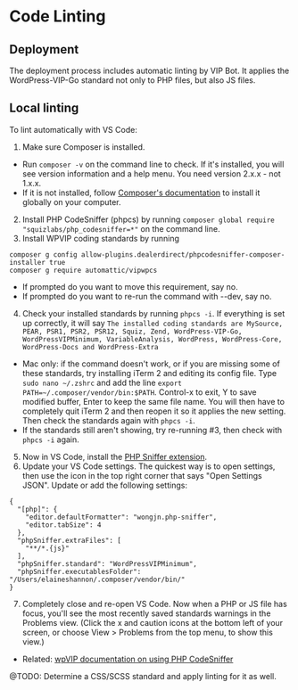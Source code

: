 # Code Linting

## Deployment

The deployment process includes automatic linting by VIP Bot. It applies the WordPress-VIP-Go standard not only to PHP files, but also JS files.

## Local linting

To lint automatically with VS Code:

1. Make sure Composer is installed.
 * Run `composer -v` on the command line to check. If it's installed, you will see version information and a help menu. You need version 2.x.x - not 1.x.x.
 * If it is not installed, follow [Composer's documentation](https://getcomposer.org/doc/00-intro.md) to install it globally on your computer.
2. Install PHP CodeSniffer (phpcs) by running `composer global require "squizlabs/php_codesniffer=*"` on the command line.
3. Install WPVIP coding standards by running
 ```
 composer g config allow-plugins.dealerdirect/phpcodesniffer-composer-installer true
 composer g require automattic/vipwpcs
 ```
  * If prompted do you want to move this requirement, say no.
  * If prompted do you want to re-run the command with --dev, say no.
4. Check your installed standards by running `phpcs -i`. If everything is set up correctly, it will say `The installed coding standards are MySource, PEAR, PSR1, PSR2, PSR12, Squiz, Zend, WordPress-VIP-Go, WordPressVIPMinimum, VariableAnalysis, WordPress, WordPress-Core, WordPress-Docs and WordPress-Extra`
 * Mac only: if the command doesn't work, or if you are missing some of these standards, try installing iTerm 2 and editing its config file. Type `sudo nano ~/.zshrc` and add the line `export PATH=~/.composer/vendor/bin:$PATH`. Control-x to exit, Y to save modified buffer, Enter to keep the same file name. You will then have to completely quit iTerm 2 and then reopen it so it applies the new setting. Then check the standards again with `phpcs -i`.
 * If the standards still aren't showing, try re-running #3, then check with `phpcs -i` again.
5. Now in VS Code, install the [PHP Sniffer extension](https://marketplace.visualstudio.com/items?itemName=wongjn.php-sniffer).
6. Update your VS Code settings. The quickest way is to open settings, then use the icon in the top right corner that says "Open Settings JSON". Update or add the following settings:
 ```
 {
   "[php]": {
     "editor.defaultFormatter": "wongjn.php-sniffer",
     "editor.tabSize": 4
   },
   "phpSniffer.extraFiles": [
     "**/*.{js}"
   ],
   "phpSniffer.standard": "WordPressVIPMinimum",
   "phpSniffer.executablesFolder": "/Users/elaineshannon/.composer/vendor/bin/"
 }
 ```
7. Completely close and re-open VS Code. Now when a PHP or JS file has focus, you'll see the most recently saved standards warnings in the Problems view. (Click the x and caution icons at the bottom left of your screen, or choose View > Problems from the top menu, to show this view.)

- Related: [wpVIP documentation on using PHP CodeSniffer](https://docs.wpvip.com/how-tos/php_codesniffer/)

@TODO: Determine a CSS/SCSS standard and apply linting for it as well.